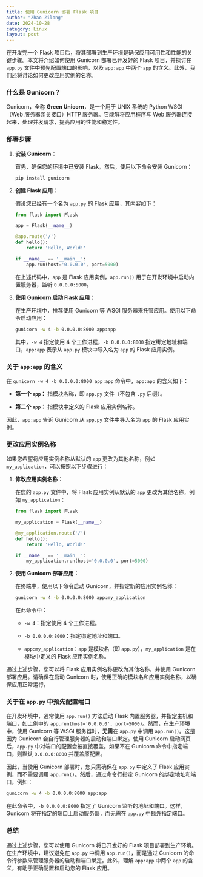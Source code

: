 ```yaml
---
title: 使用 Gunicorn 部署 Flask 项目
author: "Zhao Zilong"
date: 2024-10-28
category: Linux
layout: post
---
```


在开发完一个 Flask 项目后，将其部署到生产环境是确保应用可用性和性能的关键步骤。本文将介绍如何使用 Gunicorn 部署已开发好的 Flask 项目，并探讨在 `app.py` 文件中预先配置端口的影响，以及 `app:app` 中两个 `app` 的含义。此外，我们还将讨论如何更改应用实例的名称。

### 什么是 Gunicorn？

Gunicorn，全称 **Green Unicorn**，是一个用于 UNIX 系统的 Python WSGI（Web 服务器网关接口）HTTP 服务器。它能够将应用程序与 Web 服务器连接起来，处理并发请求，提高应用的性能和稳定性。

### 部署步骤

1. **安装 Gunicorn：**

   首先，确保您的环境中已安装 Flask。然后，使用以下命令安装 Gunicorn：

   ```bash
   pip install gunicorn
   ```

2. **创建 Flask 应用：**

   假设您已经有一个名为 `app.py` 的 Flask 应用，其内容如下：

   ```python
   from flask import Flask

   app = Flask(__name__)

   @app.route('/')
   def hello():
       return 'Hello, World!'

   if __name__ == '__main__':
       app.run(host='0.0.0.0', port=5000)
   ```

   在上述代码中，`app` 是 Flask 应用实例，`app.run()` 用于在开发环境中启动内置服务器，监听 `0.0.0.0:5000`。

3. **使用 Gunicorn 启动 Flask 应用：**

   在生产环境中，推荐使用 Gunicorn 等 WSGI 服务器来托管应用。使用以下命令启动应用：

   ```bash
   gunicorn -w 4 -b 0.0.0.0:8000 app:app
   ```

   其中，`-w 4` 指定使用 4 个工作进程，`-b 0.0.0.0:8000` 指定绑定地址和端口，`app:app` 表示从 `app.py` 模块中导入名为 `app` 的 Flask 应用实例。

### 关于 `app:app` 的含义

在 `gunicorn -w 4 -b 0.0.0.0:8000 app:app` 命令中，`app:app` 的含义如下：

- **第一个 `app`：** 指模块名称，即 `app.py` 文件（不包含 `.py` 后缀）。

- **第二个 `app`：** 指模块中定义的 Flask 应用实例名称。

因此，`app:app` 告诉 Gunicorn 从 `app.py` 文件中导入名为 `app` 的 Flask 应用实例。

### 更改应用实例名称

如果您希望将应用实例名称从默认的 `app` 更改为其他名称，例如 `my_application`，可以按照以下步骤进行：

1. **修改应用实例名称：**

   在您的 `app.py` 文件中，将 Flask 应用实例从默认的 `app` 更改为其他名称，例如 `my_application`：

   ```python
   from flask import Flask

   my_application = Flask(__name__)

   @my_application.route('/')
   def hello():
       return 'Hello, World!'

   if __name__ == '__main__':
       my_application.run(host='0.0.0.0', port=5000)
   ```

2. **使用 Gunicorn 部署应用：**

   在终端中，使用以下命令启动 Gunicorn，并指定新的应用实例名称：

   ```bash
   gunicorn -w 4 -b 0.0.0.0:8000 app:my_application
   ```

   在此命令中：

   - `-w 4`：指定使用 4 个工作进程。

   - `-b 0.0.0.0:8000`：指定绑定地址和端口。

   - `app:my_application`：`app` 是模块名（即 `app.py`），`my_application` 是在模块中定义的 Flask 应用实例名称。

通过上述步骤，您可以将 Flask 应用实例名称更改为其他名称，并使用 Gunicorn 部署应用。请确保在启动 Gunicorn 时，使用正确的模块名和应用实例名称，以确保应用正常运行。

### 关于在 `app.py` 中预先配置端口

在开发环境中，通常使用 `app.run()` 方法启动 Flask 内置服务器，并指定主机和端口，如上例中的 `app.run(host='0.0.0.0', port=5000)`。然而，在生产环境中，使用 Gunicorn 等 WSGI 服务器时，**无需**在 `app.py` 中调用 `app.run()`。这是因为 Gunicorn 会自行管理服务器的启动和端口绑定。使用 Gunicorn 启动网页后，`app.py` 中对端口的配置会被直接覆盖。如果不在 Gunicorn 命令中指定端口，则默认 `0.0.0.0:8000` 并覆盖原配置。

因此，当使用 Gunicorn 部署时，您只需确保在 `app.py` 中定义了 Flask 应用实例，而不需要调用 `app.run()`。然后，通过命令行指定 Gunicorn 的绑定地址和端口，例如：

```bash
gunicorn -w 4 -b 0.0.0.0:8000 app:app
```

在此命令中，`-b 0.0.0.0:8000` 指定了 Gunicorn 监听的地址和端口。这样，Gunicorn 将在指定的端口上启动服务器，而无需在 `app.py` 中额外指定端口。

### 总结

通过上述步骤，您可以使用 Gunicorn 将已开发好的 Flask 项目部署到生产环境。在生产环境中，建议避免在 `app.py` 中调用 `app.run()`，而是通过 Gunicorn 的命令行参数来管理服务器的启动和端口绑定。此外，理解 `app:app` 中两个 `app` 的含义，有助于正确配置和启动您的 Flask 应用。
